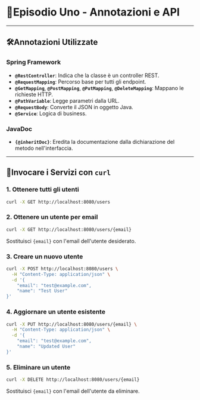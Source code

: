 # 📖Episodio Uno - Annotazioni e API

---

## 🛠️Annotazioni Utilizzate

### Spring Framework

- **`@RestController`**: Indica che la classe è un controller REST.
- **`@RequestMapping`**: Percorso base per tutti gli endpoint.
- **`@GetMapping`**, **`@PostMapping`**, **`@PutMapping`**, **`@DeleteMapping`**: Mappano le richieste HTTP.
- **`@PathVariable`**: Legge parametri dalla URL.
- **`@RequestBody`**: Converte il JSON in oggetto Java.
- **`@Service`**: Logica di business.

### JavaDoc

- **`{@inheritDoc}`**: Eredita la documentazione dalla dichiarazione del metodo nell'interfaccia.

---

## 🔗Invocare i Servizi con `curl`

### 1. Ottenere tutti gli utenti

```bash
curl -X GET http://localhost:8080/users
```

### 2. Ottenere un utente per email

```bash
curl -X GET http://localhost:8080/users/{email}
```

Sostituisci `{email}` con l'email dell'utente desiderato.

### 3. Creare un nuovo utente

```bash
curl -X POST http://localhost:8080/users \
  -H "Content-Type: application/json" \
  -d '{
    "email": "test@example.com",
    "name": "Test User"
}'
```

### 4. Aggiornare un utente esistente

```bash
curl -X PUT http://localhost:8080/users/{email} \
  -H "Content-Type: application/json" \
  -d '{
    "email": "test@example.com",
    "name": "Updated User"
}'
```

### 5. Eliminare un utente

```bash
curl -X DELETE http://localhost:8080/users/{email}
```

Sostituisci `{email}` con l'email dell'utente da eliminare.
